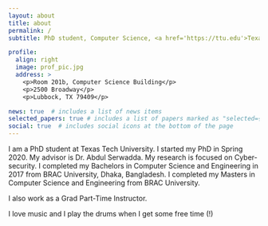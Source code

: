 ```yaml
---
layout: about
title: about
permalink: /
subtitle: PhD student, Computer Science, <a href='https://ttu.edu'>Texas Tech University</a>. 

profile:
  align: right
  image: prof_pic.jpg
  address: >
    <p>Room 201b, Computer Science Building</p>
    <p>2500 Broadway</p>
    <p>Lubbock, TX 79409</p>

news: true  # includes a list of news items
selected_papers: true # includes a list of papers marked as "selected={true}"
social: true  # includes social icons at the bottom of the page
---
```


I am a PhD student at Texas Tech University. I started my PhD in Spring 2020. My advisor is Dr. Abdul Serwadda. My research is focused on Cyber-security. I completed my Bachelors in Computer Science and Engineering in 2017 from BRAC University, Dhaka, Bangladesh. I completed my Masters in Computer Science and Engineering from BRAC University. 

I also work as a Grad Part-Time Instructor. 

I love music and I play the drums when I get some free time (!)